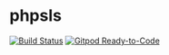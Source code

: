# phpsls

[![Build Status](https://img.shields.io/travis/lesichkovm/phpsls/master.svg?style=flat-square)](https://travis-ci.com/lesichkovm/phpsls)
[![Gitpod Ready-to-Code](https://img.shields.io/badge/Gitpod-Ready--to--Code-blue?logo=gitpod)](https://gitpod.io/#https://github.com/lesichkovm/phpsls) 
